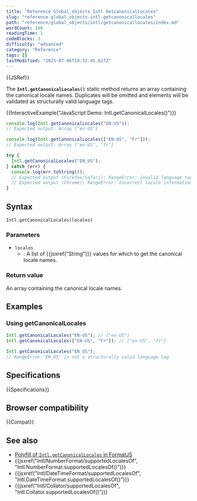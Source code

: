 ```yaml
---
title: "Reference Global_objects Intl Getcanonicallocales"
slug: "reference-global_objects-intl-getcanonicallocales"
path: "reference/global_objects/intl/getcanonicallocales/index.md"
wordCount: 160
readingTime: 1
codeBlocks: 3
difficulty: "advanced"
category: "Reference"
tags: []
lastModified: "2025-07-06T19:32:45.617Z"
---
```



{{JSRef}}

The **`Intl.getCanonicalLocales()`** static method returns an array
containing the canonical locale names. Duplicates will be omitted and elements will be
validated as structurally valid language tags.

{{InteractiveExample("JavaScript Demo: Intl.getCanonicalLocales()")}}

```js interactive-example
console.log(Intl.getCanonicalLocales("EN-US"));
// Expected output: Array ["en-US"]

console.log(Intl.getCanonicalLocales(["EN-US", "Fr"]));
// Expected output: Array ["en-US", "fr"]

try {
  Intl.getCanonicalLocales("EN_US");
} catch (err) {
  console.log(err.toString());
  // Expected output (Firefox/Safari): RangeError: invalid language tag: "EN_US"
  // Expected output (Chrome): RangeError: Incorrect locale information provided
}
```

## Syntax

```js-nolint
Intl.getCanonicalLocales(locales)
```

### Parameters

- `locales`
  - : A list of {{jsxref("String")}} values for which to get the canonical locale names.

### Return value

An array containing the canonical locale names.

## Examples

### Using getCanonicalLocales

```js
Intl.getCanonicalLocales("EN-US"); // ["en-US"]
Intl.getCanonicalLocales(["EN-US", "Fr"]); // ["en-US", "fr"]

Intl.getCanonicalLocales("EN_US");
// RangeError:'EN_US' is not a structurally valid language tag
```

## Specifications

{{Specifications}}

## Browser compatibility

{{Compat}}

## See also

- [Polyfill of `Intl.getCanonicalLocales` in FormatJS](https://formatjs.github.io/docs/polyfills/intl-getcanonicallocales/)
- {{jsxref("Intl/NumberFormat/supportedLocalesOf", "Intl.NumberFormat.supportedLocalesOf()")}}
- {{jsxref("Intl/DateTimeFormat/supportedLocalesOf", "Intl.DateTimeFormat.supportedLocalesOf()")}}
- {{jsxref("Intl/Collator/supportedLocalesOf", "Intl.Collator.supportedLocalesOf()")}}
